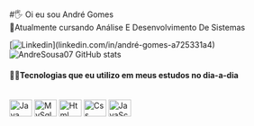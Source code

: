 #🖐️ Oi eu sou André Gomes<br/>
📘Atualmente cursando Análise E Desenvolvimento De Sistemas

[![Linkedin](https://img.shields.io/badge/LinkedIn-0077B5?style=for-the-badge&logo=linkedin&logoColor=white")](linkedin.com/in/andré-gomes-a725331a4)
![AndreSousa07 GitHub stats](https://github-readme-stats.vercel.app/api?username=AndreSousa07&show_icons=true&theme=radical)
<h4>
👨‍💻Tecnologias que eu utilizo em meus estudos no dia-a-dia
</h4>
<div style="display:inline_block"><br/>
    <img align="center" alt="Java" width="40px" height="30px " src="https://img.shields.io/badge/Java-ED8B00?style=for-the-badge&logo=openjdk&logoColor=white"/>
    <img align="center" alt="MySql" width="40px" height="30px " src="https://img.shields.io/badge/MySQL-005C84?style=for-the-badge&logo=mysql&logoColor=white"/>
    <img align="center" alt="Html" width="40px" height="30px " src="https://img.shields.io/badge/HTML5-E34F26?style=for-the-badge&logo=html5&logoColor=white"/>
     <img align="center" alt="Css" width="40px" height="30px " src="https://img.shields.io/badge/CSS-239120?&style=for-the-badge&logo=css3&logoColor=white"/>
     <img align="center" alt="JavaScript" width="40px" height="30px " src="https://img.shields.io/badge/JavaScript-F7DF1E?style=for-the-badge&logo=javascript&logoColor=black"/>
</div>
